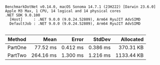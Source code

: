 ```

BenchmarkDotNet v0.14.0, macOS Sonoma 14.7.1 (23H222) [Darwin 23.6.0]
Apple M3 Max, 1 CPU, 14 logical and 14 physical cores
.NET SDK 9.0.100
  [Host]     : .NET 9.0.0 (9.0.24.52809), Arm64 RyuJIT AdvSIMD
  DefaultJob : .NET 9.0.0 (9.0.24.52809), Arm64 RyuJIT AdvSIMD


```
| Method  | Mean      | Error    | StdDev   | Allocated  |
|-------- |----------:|---------:|---------:|-----------:|
| PartOne |  77.52 ms | 0.412 ms | 0.386 ms |  370.31 KB |
| PartTwo | 264.16 ms | 1.300 ms | 1.216 ms | 1133.44 KB |
